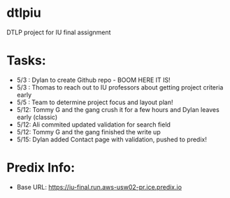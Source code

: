 # dtlpiu
DTLP project for IU final assignment

# Tasks:
- 5/3 : Dylan to create Github repo - BOOM HERE IT IS!
- 5/3 : Thomas to reach out to IU professors about getting project criteria early
- 5/5 : Team to determine project focus and layout plan!
- 5/12: Tommy G and the gang crush it for a few hours and Dylan leaves early (classic)
- 5/12: Ali commited updated validation for search field
- 5/12: Tommy G and the gang finished the write up
- 5/15: Dylan added Contact page with validation, pushed to predix!

# Predix Info:
- Base URL:  https://iu-final.run.aws-usw02-pr.ice.predix.io

